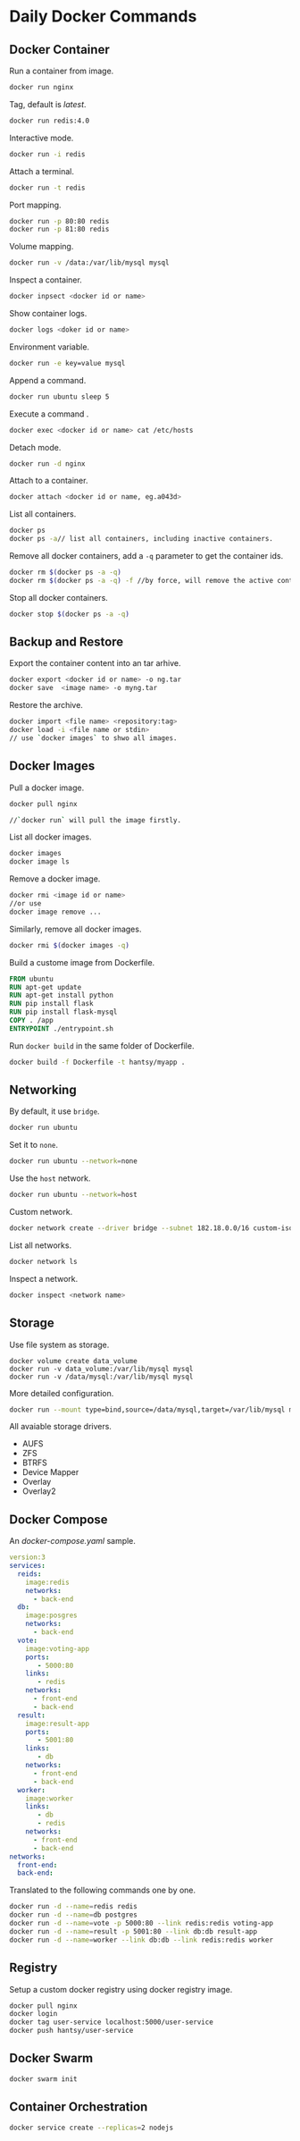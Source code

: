 # Daily Docker Commands

## Docker Container

Run a container from image.

```bash
docker run nginx
```

Tag, default is *latest*.

``` bash
docker run redis:4.0
```

Interactive mode.

```bash
docker run -i redis
```

Attach a terminal.

```bash
docker run -t redis
```

Port mapping.

```bash
docker run -p 80:80 redis
docker run -p 81:80 redis
```

Volume mapping.

```bash
docker run -v /data:/var/lib/mysql mysql
```

Inspect a container.

```bash
docker inpsect <docker id or name>
```

Show container logs.

```bash
docker logs <doker id or name>
```

Environment variable.

```bash
docker run -e key=value mysql
```

Append a command.

```bash
docker run ubuntu sleep 5
```

Execute a command .

```bash
docker exec <docker id or name> cat /etc/hosts
```

Detach mode.

```bash
docker run -d nginx
```

Attach to a container.

```bash
docker attach <docker id or name, eg.a043d> 
```

List all containers.

```bash
docker ps
docker ps -a// list all containers, including inactive containers.
```

Remove all docker containers, add a `-q` parameter to get the container ids.

```bash 
docker rm $(docker ps -a -q)
docker rm $(docker ps -a -q) -f //by force, will remove the active containers.
```

Stop all docker containers.

```bash 
docker stop $(docker ps -a -q)
```

## Backup and Restore

Export the container content into an tar arhive.

```bash
docker export <docker id or name> -o ng.tar
docker save  <image name> -o myng.tar
```

Restore the archive.

```bash
docker import <file name> <repository:tag>
docker load -i <file name or stdin>
// use `docker images` to shwo all images.
```

## Docker Images

Pull a docker image.

```bash
docker pull nginx

//`docker run` will pull the image firstly.
```

List all docker images.

```bash
docker images
docker image ls
```
Remove a docker image.

```bash
docker rmi <image id or name>
//or use 
docker image remove ...
```

Similarly, remove all docker images.

```bash
docker rmi $(docker images -q)
```

Build a custome image from Dockerfile.

```dockerfile
FROM ubuntu 
RUN apt-get update
RUN apt-get install python
RUN pip install flask
RUN pip install flask-mysql
COPY . /app
ENTRYPOINT ./entrypoint.sh
```

Run `docker build` in the same folder of Dockerfile.

```bash
docker build -f Dockerfile -t hantsy/myapp .
```

## Networking

By default, it use `bridge`.

```bash
docker run ubuntu 
```

Set it to `none`.

```bash
docker run ubuntu --network=none
```

Use the `host` network.

```bash
docker run ubuntu --network=host
```

Custom network.

```bash
docker network create --driver bridge --subnet 182.18.0.0/16 custom-isolated-network
```

List all networks.

```bash
docker network ls
```

Inspect a network.

```bash
docker inspect <network name>
```

## Storage

Use file system as storage.

```bas
docker volume create data_volume
docker run -v data_volume:/var/lib/mysql mysql
docker run -v /data/mysql:/var/lib/mysql mysql
```

More detailed configuration.

```bash
docker run --mount type=bind,source=/data/mysql,target=/var/lib/mysql mysql
```

All avaiable storage drivers.

* AUFS
* ZFS
* BTRFS
* Device Mapper
* Overlay
* Overlay2

## Docker Compose

An *docker-compose.yaml* sample.

```yaml
version:3
services:
  reids:
    image:redis
    networks:
      - back-end
  db:
    image:posgres
    networks:
      - back-end
  vote:
    image:voting-app
    ports:
       - 5000:80
    links:
       - redis
    networks:
      - front-end
      - back-end  
  result:
    image:result-app
    ports:
       - 5001:80
    links:
       - db
    networks:
      - front-end
      - back-end   
  worker:
    image:worker
    links:
       - db
       - redis
    networks:
      - front-end
      - back-end    
networks:
  front-end:
  back-end:
```
Translated to the following commands one by one.

```bash 
docker run -d --name=redis redis
docker run -d --name=db postgres
docker run -d --name=vote -p 5000:80 --link redis:redis voting-app
docker run -d --name=result -p 5001:80 --link db:db result-app
docker run -d --name=worker --link db:db --link redis:redis worker 
```

## Registry

Setup a custom docker registry using docker registry image.

```bash
docker pull nginx
docker login
docker tag user-service localhost:5000/user-service
docker push hantsy/user-service
```


## Docker Swarm

```bash
docker swarm init
```

## Container Orchestration

```bash
docker service create --replicas=2 nodejs
```


